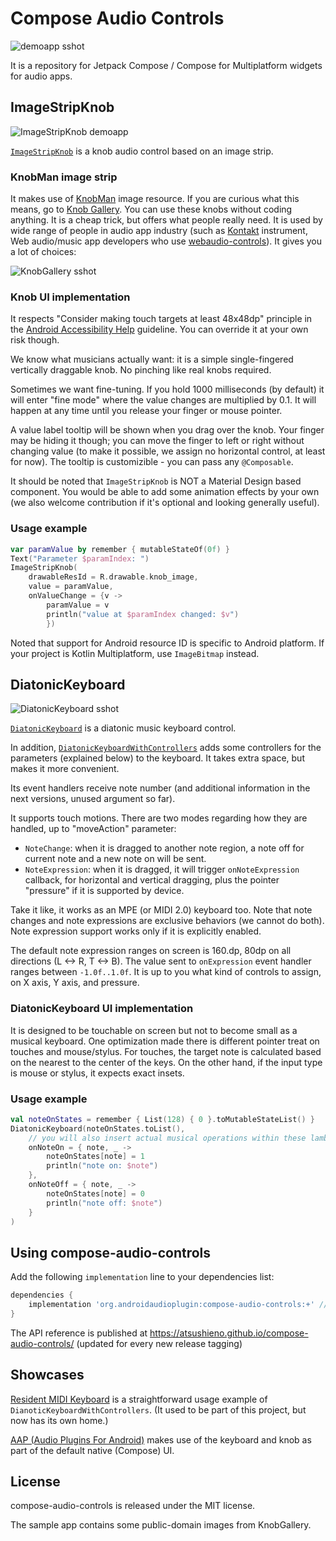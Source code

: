 # Compose Audio Controls

![demoapp sshot](docs/images/demoapp-sshot.png)

It is a repository for Jetpack Compose / Compose for Multiplatform widgets
for audio apps.

## ImageStripKnob

![ImageStripKnob demoapp](docs/images/ImageStripKnob.png)

[`ImageStripKnob`](https://atsushieno.github.io/compose-audio-controls/compose-audio-controls/org.androidaudioplugin.composeaudiocontrols/-image-strip-knob.html) is a knob audio control based on an image strip.

### KnobMan image strip

It makes use of [KnobMan](https://www.kvraudio.com/product/knobman-by-g200kg) image resource. If you are curious what this means, go to [Knob Gallery](https://www.g200kg.com/en/webknobman/gallery.php). You can use these knobs without coding anything. It is a cheap trick, but offers what people really need. It is used by wide range of people in audio app industry (such as [Kontakt](https://www.native-instruments.com/en/products/komplete/samplers/kontakt-7/) instrument, Web audio/music app developers who use [webaudio-controls](http://g200kg.github.io/webaudio-controls/docs/)). It gives you a lot of choices:

![KnobGallery sshot](docs/images/KnobGallery-sshot.png)

### Knob UI implementation

It respects "Consider making touch targets at least 48x48dp" principle in the [Android Accessibility Help](https://support.google.com/accessibility/android/answer/7101858?hl=en) guideline. You can override it at your own risk though.

We know what musicians actually want: it is a simple single-fingered vertically draggable knob. No pinching like real knobs required.

Sometimes we want fine-tuning. If you hold 1000 milliseconds (by default) it will enter "fine mode" where the value changes are multiplied by 0.1. It will happen at any time until you release your finger or mouse pointer.

A value label tooltip will be shown when you drag over the knob. Your finger may be hiding it though; you can move the finger to left or right without changing value (to make it possible, we assign no horizontal control, at least for now). The tooltip is customizible - you can pass any `@Composable`.

It should be noted that `ImageStripKnob` is NOT a Material Design based component. You would be able to add some animation effects by your own (we also welcome contribution if it's optional and looking generally useful).

### Usage example

```kotlin
var paramValue by remember { mutableStateOf(0f) }
Text("Parameter $paramIndex: ")
ImageStripKnob(
    drawableResId = R.drawable.knob_image,
    value = paramValue,
    onValueChange = {v ->
        paramValue = v
        println("value at $paramIndex changed: $v")
        })
```

Noted that support for Android resource ID is specific to Android platform. If your project is Kotlin Multiplatform, use `ImageBitmap` instead.

## DiatonicKeyboard

![DiatonicKeyboard sshot](docs/images/DiatonicKeyboard.png)

[`DiatonicKeyboard`](https://atsushieno.github.io/compose-audio-controls/compose-audio-controls/org.androidaudioplugin.composeaudiocontrols/-diatonic-keyboard.html) is a diatonic music keyboard control.

In addition, [`DiatonicKeyboardWithControllers`](https://atsushieno.github.io/compose-audio-controls/compose-audio-controls/org.androidaudioplugin.composeaudiocontrols/-diatonic-keyboard-with-controllers.html) adds some controllers for the parameters (explained below) to the keyboard. It takes extra space, but makes it more convenient.

Its event handlers receive note number (and additional information in the next versions, unused argument so far).

It supports touch motions. There are two modes regarding how they are handled, up to "moveAction" 
parameter:

- `NoteChange`: when it is dragged to another note region, a note off for current note and a new note on will be sent.
- `NoteExpression`: when it is dragged, it will trigger `onNoteExpression` callback, for horizontal and vertical dragging, plus the pointer "pressure" if it is supported by device.

Take it like, it works as an MPE (or MIDI 2.0) keyboard too.
Note that note changes and note expressions are exclusive behaviors (we cannot do both).
Note expression support works only if it is explicitly enabled.

The default note expression ranges on screen is 160.dp, 80dp on all directions (L <-> R, T <-> B).
The value sent to `onExpression` event handler ranges between `-1.0f..1.0f`.
It is up to you what kind of controls to assign, on X axis, Y axis, and pressure.

### DiatonicKeyboard UI implementation

It is designed to be touchable on screen but not to become small as a musical keyboard.
One optimization made there is different pointer treat on touches and mouse/stylus.
For touches, the target note is calculated based on the nearest to the center of the keys.
On the other hand, if the input type is mouse or stylus, it expects exact insets.

### Usage example

```kotlin
val noteOnStates = remember { List(128) { 0 }.toMutableStateList() }
DiatonicKeyboard(noteOnStates.toList(),
    // you will also insert actual musical operations within these lambdas
    onNoteOn = { note, _ ->
        noteOnStates[note] = 1
        println("note on: $note")
    },
    onNoteOff = { note, _ ->
        noteOnStates[note] = 0
        println("note off: $note")
    }
)
```

## Using compose-audio-controls

Add the following `implementation` line to your dependencies list:

```groovy
dependencies {
    implementation 'org.androidaudioplugin:compose-audio-controls:+' //replace `+` with your own
}
```

The API reference is published at https://atsushieno.github.io/compose-audio-controls/ (updated for every new release tagging)

## Showcases

[Resident MIDI Keyboard](https://github.com/atsushieno/resident-midi-keyboard) is a straightforward usage example of `DianoticKeyboardWithControllers`. (It used to be part of this project, but now has its own home.)

[AAP (Audio Plugins For Android)](https://github.com/atsushieno/aap-core) makes use of the keyboard and knob as part of the default native (Compose) UI.

## License

compose-audio-controls is released under the MIT license.

The sample app contains some public-domain images from KnobGallery.
